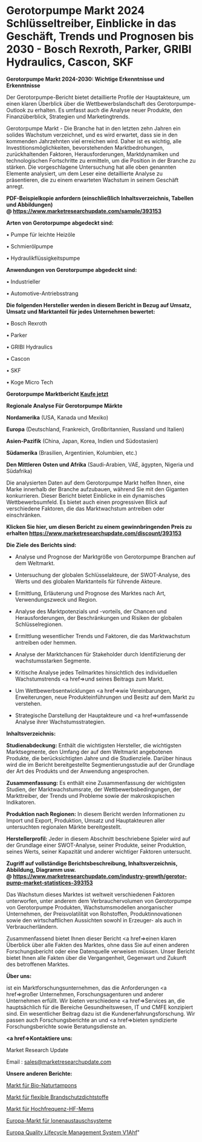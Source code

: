 # Gerotorpumpe Markt 2024 Schlüsseltreiber, Einblicke in das Geschäft, Trends und Prognosen bis 2030 - Bosch Rexroth, Parker, GRIBI Hydraulics, Cascon, SKF

<strong>Gerotorpumpe Markt 2024-2030: Wichtige Erkenntnisse und Erkenntnisse</strong>

Der Gerotorpumpe-Bericht bietet detaillierte Profile der Hauptakteure, um einen klaren Überblick über die Wettbewerbslandschaft des Gerotorpumpe-Outlook zu erhalten. Es umfasst auch die Analyse neuer Produkte, den Finanzüberblick, Strategien und Marketingtrends.

Gerotorpumpe Markt - Die Branche hat in den letzten zehn Jahren ein solides Wachstum verzeichnet, und es wird erwartet, dass sie in den kommenden Jahrzehnten viel erreichen wird. Daher ist es wichtig, alle Investitionsmöglichkeiten, bevorstehenden Marktbedrohungen, zurückhaltenden Faktoren, Herausforderungen, Marktdynamiken und technologischen Fortschritte zu ermitteln, um die Position in der Branche zu stärken. Die vorgeschlagene Untersuchung hat alle oben genannten Elemente analysiert, um dem Leser eine detaillierte Analyse zu präsentieren, die zu einem erwarteten Wachstum in seinem Geschäft anregt.

<strong><b>PDF-Beispielkopie anfordern (einschließlich Inhaltsverzeichnis, Tabellen und Abbildungen) @ </b></strong><strong><a href=https://www.marketresearchupdate.com/sample/393153><strong>https://www.marketresearchupdate.com/sample/393153</u></a></strong></strong>

<strong>Arten von Gerotorpumpe abgedeckt sind:</strong>

• Pumpe für leichte Heizöle

• Schmierölpumpe

• Hydraulikflüssigkeitspumpe

<strong>Anwendungen von Gerotorpumpe abgedeckt sind:</strong>

• Industrieller

• Automotive-Antriebsstrang

<strong>Die folgenden Hersteller werden in diesem Bericht in Bezug auf Umsatz, Umsatz und Marktanteil für jedes Unternehmen bewertet:</strong>

• Bosch Rexroth

• Parker

• GRIBI Hydraulics

• Cascon

• SKF

• Koge Micro Tech

<strong>Gerotorpumpe Marktbericht <a href=https://www.marketresearchupdate.com/buynow/393153>Kaufe jetzt</a></strong>

<strong>Regionale Analyse Für Gerotorpumpe Märkte</strong>

<strong>Nordamerika</strong> (USA, Kanada und Mexiko)

<strong>Europa</strong> (Deutschland, Frankreich, Großbritannien, Russland und Italien)

<strong>Asien-Pazifik</strong> (China, Japan, Korea, Indien und Südostasien)

<strong>Südamerika</strong> (Brasilien, Argentinien, Kolumbien, etc.)

<strong>Den Mittleren</strong> <strong>Osten und Afrika</strong> (Saudi-Arabien, VAE, ägypten, Nigeria und Südafrika)

Die analysierten Daten auf dem Gerotorpumpe Markt helfen Ihnen, eine Marke innerhalb der Branche aufzubauen, während Sie mit den Giganten konkurrieren. Dieser Bericht bietet Einblicke in ein dynamisches Wettbewerbsumfeld. Es bietet auch einen progressiven Blick auf verschiedene Faktoren, die das Marktwachstum antreiben oder einschränken.

<strong>Klicken Sie hier, um diesen Bericht zu einem gewinnbringenden Preis zu erhalten
</strong><strong><a href=https://www.marketresearchupdate.com/discount/393153>https://www.marketresearchupdate.com/discount/393153</b></u></strong></a>

<strong>Die Ziele des Berichts sind:</strong>

- Analyse und Prognose der Marktgröße von Gerotorpumpe Branchen auf dem Weltmarkt.

- Untersuchung der globalen Schlüsselakteure, der SWOT-Analyse, des Werts und des globalen Marktanteils für führende Akteure.

- Ermittlung, Erläuterung und Prognose des Marktes nach Art, Verwendungszweck und Region.

- Analyse des Marktpotenzials und -vorteils, der Chancen und Herausforderungen, der Beschränkungen und Risiken der globalen Schlüsselregionen.

- Ermittlung wesentlicher Trends und Faktoren, die das Marktwachstum antreiben oder hemmen.

- Analyse der Marktchancen für Stakeholder durch Identifizierung der wachstumsstarken Segmente.

- Kritische Analyse jedes Teilmarktes hinsichtlich des individuellen Wachstumstrends <a href=>und</a> seines Beitrags zum Markt.

- Um Wettbewerbsentwicklungen <a href=>wie</a> Vereinbarungen, Erweiterungen, neue Produkteinführungen und Besitz auf dem Markt zu verstehen.

- Strategische Darstellung der Hauptakteure und <a href=>umfas</a>sende Analyse ihrer Wachstumsstrategien.

<strong>Inhaltsverzeichnis:</strong>

<strong>Studienabdeckung:</strong> Enthält die wichtigsten Hersteller, die wichtigsten Marktsegmente, den Umfang der auf dem Weltmarkt angebotenen Produkte, die berücksichtigten Jahre und die Studienziele. Darüber hinaus wird die im Bericht bereitgestellte Segmentierungsstudie auf der Grundlage der Art des Produkts und der Anwendung angesprochen.

<strong>Zusammenfassung:</strong> Es enthält eine Zusammenfassung der wichtigsten Studien, der Marktwachstumsrate, der Wettbewerbsbedingungen, der Markttreiber, der Trends und Probleme sowie der makroskopischen Indikatoren.

<strong>Produktion nach Regionen:</strong> In diesem Bericht werden Informationen zu Import und Export, Produktion, Umsatz und Hauptakteuren aller untersuchten regionalen Märkte bereitgestellt.

<strong>Herstellerprofil:</strong> Jeder in diesem Abschnitt beschriebene Spieler wird auf der Grundlage einer SWOT-Analyse, seiner Produkte, seiner Produktion, seines Werts, seiner Kapazität und anderer wichtiger Faktoren untersucht.

<strong><b>Zugriff auf vollständige Berichtsbeschreibung, Inhaltsverzeichnis, Abbildung, Diagramm usw. @ </b></strong><strong><a href=https://www.marketresearchupdate.com/industry-growth/gerotor-pump-market-statistices-393153>https://www.marketresearchupdate.com/industry-growth/gerotor-pump-market-statistices-393153</a></strong>

Das Wachstum dieses Marktes ist weltweit verschiedenen Faktoren unterworfen, unter anderem dem Verbrauchervolumen von Gerotorpumpe von Gerotorpumpe Produkten, Wachstumsmodellen anorganischer Unternehmen, der Preisvolatilität von Rohstoffen, Produktinnovationen sowie den wirtschaftlichen Aussichten sowohl in Erzeuger- als auch in Verbraucherländern.

Zusammenfassend bietet Ihnen dieser Bericht <a href=>einen</a> klaren Überblick über alle Fakten des Marktes, ohne dass Sie auf einen anderen Forschungsbericht oder eine Datenquelle verweisen müssen. Unser Bericht bietet Ihnen alle Fakten über die Vergangenheit, Gegenwart und Zukunft des betroffenen Marktes.

<strong>Über uns:</strong>

 ist ein Marktforschungsunternehmen, das die Anforderungen <a href=>großer</a> Unternehmen, Forschungsagenturen und anderer Unternehmen erfüllt. Wir bieten verschiedene <a href=>Services</a> an, die hauptsächlich für die Bereiche Gesundheitswesen, IT und CMFE konzipiert sind. Ein wesentlicher Beitrag dazu ist die Kundenerfahrungsforschung. Wir passen auch Forschungsberichte an und <a href=>bieten</a> syndizierte Forschungsberichte sowie Beratungsdienste an.

<strong><a href=>Kontaktiere uns:</a></strong>

Market Research Update

Email : sales@marketresearchupdate.com

<strong>Unsere anderen Berichte:</strong>

<a href=https://www.linkedin.com/pulse/organic-natural-tampons-market-strategic-insights>Markt für Bio-Naturtampons</a>

<a href=https://www.linkedin.com/pulse/flexible-firestop-sealant-market-size-share-1f>Markt für flexible Brandschutzdichtstoffe</a>

<a href=https://www.linkedin.com/pulse/radio-frequency-rf-mems-market-analysis-segment>Markt für Hochfrequenz-HF-Mems</a>

<a href=https://www.linkedin.com/pulse/europe-ion-exchange-system-market-advancing-growth>Europa-Markt für Ionenaustauschsysteme</a>

<a href=https://www.linkedin.com/pulse/europe-quality-lifecycle-management-system-v1ahf/>Europa Quality Lifecycle Management System V1Ahf</a>"
